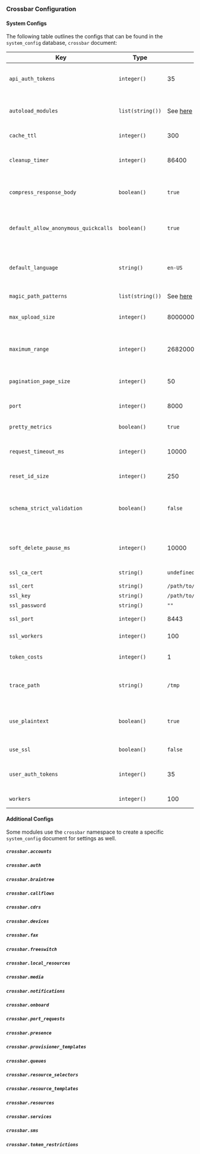
### Crossbar Configuration

#### System Configs

The following table outlines the configs that can be found in the `system_config` database, `crossbar` document:

| Key | Type | Default | Description |
|-----|------|---------|-------------|
| `api_auth_tokens` | `integer()` | 35 | Default token cost of creating an auth token via API key |
| `autoload_modules` | `list(string())` | See [here](https://github.com/2600hz/kazoo/blob/master/applications/crossbar/src/crossbar.hrl#L65-L119) | The list of Crossbar modules initially started |
| `cache_ttl` | `integer()` | 300 | Cache TTL, in seconds |
| `cleanup_timer` | `integer()` | 86400 | Time, in seconds, to run the cleanup routines |
| `compress_response_body` | `boolean()` | `true` | Whether to compress the response body before sending |
| `default_allow_anonymous_quickcalls` | `boolean()` | `true` | Whether to allow unauthenticated quickcall API requests |
| `default_language` | `string()` | `en-US` | The default language, if none are defined on the account |
| `magic_path_patterns` | `list(string())` | See [here](https://github.com/2600hz/kazoo/blob/master/applications/crossbar/src/crossbar_default_handler.erl#L21-L24) | Magic path templates |
| `max_upload_size` | `integer()` | 8000000 bytes (8Mb) | Max upload size for request bodies |
| `maximum_range` | `integer()` | 2682000 | Maximum range, in seconds, for time-based view queries |
| `pagination_page_size` | `integer()` | 50 | Default page size when paginating |
| `port` | `integer()` | 8000 | Port to listen for unencrypted traffic |
| `pretty_metrics` | `boolean()` | `true` | Pretty-print metrics in logs |
| `request_timeout_ms` | `integer()` | 10000 | Time, in milliseconds, for requests to timeout
| `reset_id_size` | `integer()` | 250 | Password-reset ID length |
| `schema_strict_validation` | `boolean()` | `false` | Toggles whether to perform type conversions on client data when validating |
| `soft_delete_pause_ms` | `integer()` | 10000 | Time, in milliseconds, to pause between deletions |
| `ssl_ca_cert` | `string()` | `undefined` | Path to CA cert file |
| `ssl_cert` | `string()` | `/path/to/crossbar/priv/ssl/crossbar.crt` | Path to cert file |
| `ssl_key` | `string()` | `/path/to/crossbar/priv/ssl/crossbar.key` | Path to key file |
| `ssl_password` | `string()` | `""` | Cert password |
| `ssl_port` | `integer()` | 8443 | Port to listen for SSL traffic |
| `ssl_workers` | `integer()` | 100 | Number of SSL listeners to start |
| `token_costs` | `integer()` | 1 | Default token cost of an API request |
| `trace_path` | `string()` | `/tmp` | Path to put trace files when profiling API requests |
| `use_plaintext` | `boolean()` | `true` | Whether to start unencrypted listener (port 8000 traffic, typically) |
| `use_ssl` | `boolean()` | `false` | Whether to start an SSL listener |
| `user_auth_tokens` | `integer()` | 35 | Default token cost of creating an auth token via username |
| `workers` | `integer()` | 100 | Number of TCP listeners to start |


#### Additional Configs

Some modules use the `crossbar` namespace to create a specific `system_config` document for settings as well.

##### `crossbar.accounts`
##### `crossbar.auth`
##### `crossbar.braintree`
##### `crossbar.callflows`
##### `crossbar.cdrs`
##### `crossbar.devices`
##### `crossbar.fax`
##### `crossbar.freeswitch`
##### `crossbar.local_resources`
##### `crossbar.media`
##### `crossbar.notifications`
##### `crossbar.onboard`
##### `crossbar.port_requests`
##### `crossbar.presence`
##### `crossbar.provisioner_templates`
##### `crossbar.queues`
##### `crossbar.resource_selectors`
##### `crossbar.resource_templates`
##### `crossbar.resources`
##### `crossbar.services`
##### `crossbar.sms`
##### `crossbar.token_restrictions`
